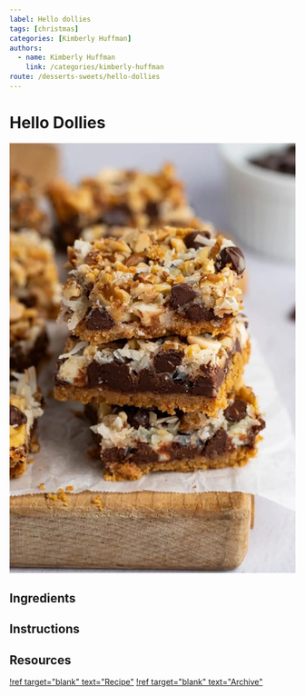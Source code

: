 ```yaml
---
label: Hello dollies
tags: [christmas]
categories: [Kimberly Huffman]
authors:
  - name: Kimberly Huffman
    link: /categories/kimberly-huffman
route: /desserts-sweets/hello-dollies
---
```


# Hello Dollies
![This Huffman favorite brings butterscotch to Christmas.](/static/banners/hello-dollies.jpeg)

## Ingredients

## Instructions

## Resources
[!ref target="blank" text="Recipe"](https://insanelygoodrecipes.com/hello-dolly-bars/)
[!ref target="blank" text="Archive"](https://archive.is/O6P9P)
